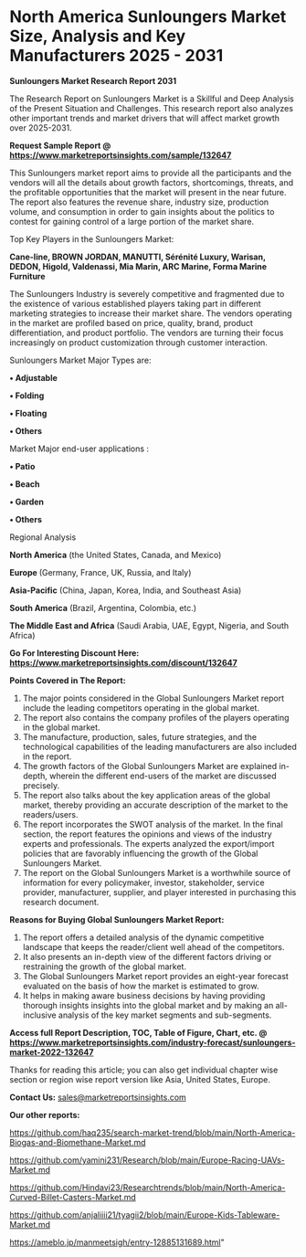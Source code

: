 # North America Sunloungers Market Size, Analysis and Key Manufacturers 2025 - 2031

<strong>Sunloungers Market Research Report 2031</strong>

The Research Report on Sunloungers Market is a Skillful and Deep Analysis of the Present Situation and Challenges. This research report also analyzes other important trends and market drivers that will affect market growth over 2025-2031.

<strong>Request Sample Report @ <a href=https://www.marketreportsinsights.com/sample/132647>https://www.marketreportsinsights.com/sample/132647</a></strong>

This Sunloungers market report aims to provide all the participants and the vendors will all the details about growth factors, shortcomings, threats, and the profitable opportunities that the market will present in the near future. The report also features the revenue share, industry size, production volume, and consumption in order to gain insights about the politics to contest for gaining control of a large portion of the market share.

Top Key Players in the Sunloungers Market:

<strong>Cane-line, BROWN JORDAN, MANUTTI, Sérénité Luxury, Warisan, DEDON, Higold, Valdenassi, Mia Marin, ARC Marine, Forma Marine Furniture</strong>

The Sunloungers Industry is severely competitive and fragmented due to the existence of various established players taking part in different marketing strategies to increase their market share. The vendors operating in the market are profiled based on price, quality, brand, product differentiation, and product portfolio. The vendors are turning their focus increasingly on product customization through customer interaction.

Sunloungers Market Major Types are:

<strong>• Adjustable

• Folding

• Floating

• Others</strong>

Market Major end-user applications :

<strong>• Patio

• Beach

• Garden

• Others</strong>

Regional Analysis

</u><strong><b>North America</b></strong> (the United States, Canada, and Mexico)

<strong><b>Europe </b></strong>(Germany, France, UK, Russia, and Italy)

<strong><b>Asia-Pacific</b></strong> (China, Japan, Korea, India, and Southeast Asia)

<strong><b>South America</b></strong> (Brazil, Argentina, Colombia, etc.)

<strong><b>The Middle East and Africa</b></strong> (Saudi Arabia, UAE, Egypt, Nigeria, and South Africa)

<strong>Go For Interesting Discount Here: <a href=https://www.marketreportsinsights.com/discount/132647>https://www.marketreportsinsights.com/discount/132647</a></strong>

<strong>Points Covered in The Report:</strong>
<ol>
  <li>The major points considered in the Global Sunloungers Market report include the leading competitors operating in the global market.</li>
  <li>The report also contains the company profiles of the players operating in the global market.</li>
  <li>The manufacture, production, sales, future strategies, and the technological capabilities of the leading manufacturers are also included in the report.</li>
  <li>The growth factors of the Global Sunloungers Market are explained in-depth, wherein the different end-users of the market are discussed precisely.</li>
  <li>The report also talks about the key application areas of the global market, thereby providing an accurate description of the market to the readers/users.</li>
  <li>The report incorporates the SWOT analysis of the market. In the final section, the report features the opinions and views of the industry experts and professionals. The experts analyzed the export/import policies that are favorably influencing the growth of the Global Sunloungers Market.</li>
  <li>The report on the Global Sunloungers Market is a worthwhile source of information for every policymaker, investor, stakeholder, service provider, manufacturer, supplier, and player interested in purchasing this research document.</li>
</ol>
<strong>Reasons for Buying Global Sunloungers Market Report:</strong>

<ol>
  <li>The report offers a detailed analysis of the dynamic competitive landscape that keeps the reader/client well ahead of the competitors.</li>
  <li>It also presents an in-depth view of the different factors driving or restraining the growth of the global market.</li>
  <li>The Global Sunloungers Market report provides an eight-year forecast evaluated on the basis of how the market is estimated to grow.</li>
  <li>It helps in making aware business decisions by having providing thorough insights insights into the global market and by making an all-inclusive analysis of the key market segments and sub-segments.</li>
</ol>
<strong>Access full Report Description, TOC, Table of Figure, Chart, etc. @ <a href=https://www.marketreportsinsights.com/industry-forecast/sunloungers-market-2022-132647>https://www.marketreportsinsights.com/industry-forecast/sunloungers-market-2022-132647</a></strong>


Thanks for reading this article; you can also get individual chapter wise section or region wise report version like Asia, United States, Europe.

<strong>Contact Us:</strong>
sales@marketreportsinsights.com

<strong>Our other reports:</strong>

<a href=https://github.com/haq235/search-market-trend/blob/main/North-America-Biogas-and-Biomethane-Market.md>https://github.com/haq235/search-market-trend/blob/main/North-America-Biogas-and-Biomethane-Market.md</a>

<a href=https://github.com/yamini231/Research/blob/main/Europe-Racing-UAVs-Market.md>https://github.com/yamini231/Research/blob/main/Europe-Racing-UAVs-Market.md</a>

<a href=https://github.com/Hindavi23/Researchtrends/blob/main/North-America-Curved-Billet-Casters-Market.md>https://github.com/Hindavi23/Researchtrends/blob/main/North-America-Curved-Billet-Casters-Market.md</a>

<a href=https://github.com/anjaliiii21/tyagii2/blob/main/Europe-Kids-Tableware-Market.md>https://github.com/anjaliiii21/tyagii2/blob/main/Europe-Kids-Tableware-Market.md</a>

<a href=https://ameblo.jp/manmeetsigh/entry-12885131689.html>https://ameblo.jp/manmeetsigh/entry-12885131689.html</a>"
